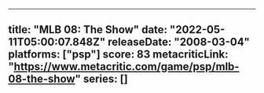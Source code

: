 
---
title: "MLB 08: The Show"
date: "2022-05-11T05:00:07.848Z"
releaseDate: "2008-03-04"
platforms: ["psp"]
score: 83
metacriticLink: "https://www.metacritic.com/game/psp/mlb-08-the-show"
series: []
---
